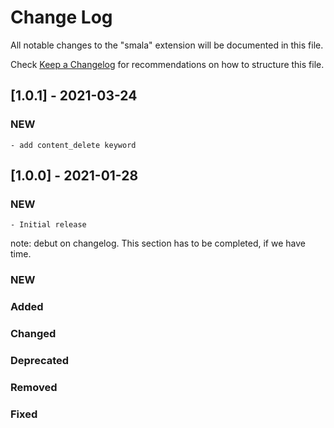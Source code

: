 # Change Log

All notable changes to the "smala" extension will be documented in this file.

Check [Keep a Changelog](http://keepachangelog.com/) for recommendations on how to structure this file.

## [1.0.1] - 2021-03-24
### NEW
    - add content_delete keyword

## [1.0.0] - 2021-01-28
### NEW
    - Initial release

note: debut on changelog. This section has to be completed, if we have time. 
### NEW
### Added
### Changed
### Deprecated
### Removed
### Fixed